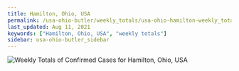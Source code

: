 ```yaml
---
title: Hamilton, Ohio, USA
permalink: /usa-ohio-butler/weekly_totals/usa-ohio-hamilton-weekly_totals.html
last_updated: Aug 11, 2021
keywords: ["Hamilton, Ohio, USA", "weekly totals"]
sidebar: usa-ohio-butler_sidebar
---
```


![Weekly Totals of Confirmed Cases for Hamilton, Ohio, USA](/covid_tracker/images/graphs/usa-ohio-hamilton-weekly_totals_graph.png)
